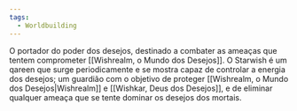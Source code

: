 ```yaml
---
tags:
  - Worldbuilding
---
```

O portador do poder dos desejos, destinado a combater as ameaças que tentem comprometer [[Wishrealm, o Mundo dos Desejos]]. O Starwish é um qareen que surge periodicamente e se mostra capaz de controlar a energia dos desejos; um guardião com o objetivo de proteger [[Wishrealm, o Mundo dos Desejos|Wishrealm]] e [[Wishkar, Deus dos Desejos]], e de eliminar qualquer ameaça que se tente dominar os desejos dos mortais.
